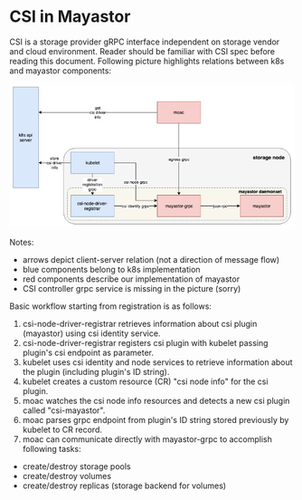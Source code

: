 # CSI in Mayastor

CSI is a storage provider gRPC interface independent on storage vendor and
cloud environment. Reader should be familiar with CSI spec before reading this
document. Following picture highlights relations between k8s and mayastor
components:

![CSI architecture](img/csi-arch.jpg)

Notes:
* arrows depict client-server relation (not a direction of message flow)
* blue components belong to k8s implementation
* red components describe our implementation of mayastor
* CSI controller grpc service is missing in the picture (sorry)

Basic workflow starting from registration is as follows:

1. csi-node-driver-registrar retrieves information about csi plugin (mayastor) using csi identity service.
2. csi-node-driver-registrar registers csi plugin with kubelet passing plugin's csi endpoint as parameter.
3. kubelet uses csi identity and node services to retrieve information about the plugin (including plugin's ID string).
4. kubelet creates a custom resource (CR) "csi node info" for the csi plugin.
5. moac watches the csi node info resources and detects a new csi plugin called "csi-mayastor".
6. moac parses grpc endpoint from plugin's ID string stored previously by kubelet to CR record.
7. moac can communicate directly with mayastor-grpc to accomplish following tasks:
  * create/destroy storage pools
  * create/destroy volumes
  * create/destroy replicas (storage backend for volumes)
